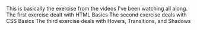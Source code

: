 This is basically the exercise from the videos I've been watching all along.
The first exercise dealt with HTML Basics
The second exercise deals with CSS Basics
The third exercise deals with Hovers, Transitions, and Shadows